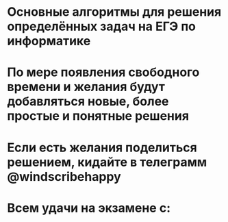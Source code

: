 # Основные алгоритмы для решения определённых задач на ЕГЭ по информатике

# По мере появления свободного времени и желания будут добавляться новые, более простые и понятные решения
# Если есть желания поделиться решением, кидайте в телеграмм @windscribehappy

# Всем удачи на экзамене с:
